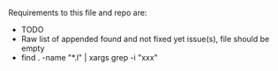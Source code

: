 Requirements to this file and repo are:
* TODO
* Raw list of appended found and not fixed yet issue(s), file should be empty
* find . -name "*.l" | xargs grep -i "xxx"
